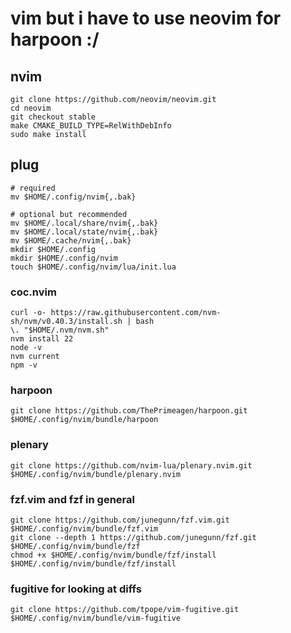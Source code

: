 # vim but i have to use neovim for harpoon :/

## nvim

```
git clone https://github.com/neovim/neovim.git
cd neovim
git checkout stable
make CMAKE_BUILD_TYPE=RelWithDebInfo
sudo make install
```

## plug

```
# required
mv $HOME/.config/nvim{,.bak}

# optional but recommended
mv $HOME/.local/share/nvim{,.bak}
mv $HOME/.local/state/nvim{,.bak}
mv $HOME/.cache/nvim{,.bak}
mkdir $HOME/.config
mkdir $HOME/.config/nvim
touch $HOME/.config/nvim/lua/init.lua
```

### coc.nvim 

```
curl -o- https://raw.githubusercontent.com/nvm-sh/nvm/v0.40.3/install.sh | bash
\. "$HOME/.nvm/nvm.sh"
nvm install 22
node -v 
nvm current 
npm -v 
```

### harpoon

```
git clone https://github.com/ThePrimeagen/harpoon.git $HOME/.config/nvim/bundle/harpoon
```

### plenary

```
git clone https://github.com/nvim-lua/plenary.nvim.git $HOME/.config/nvim/bundle/plenary.nvim
```

### fzf.vim and fzf in general

```
git clone https://github.com/junegunn/fzf.vim.git $HOME/.config/nvim/bundle/fzf.vim
git clone --depth 1 https://github.com/junegunn/fzf.git $HOME/.config/nvim/bundle/fzf
chmod +x $HOME/.config/nvim/bundle/fzf/install
$HOME/.config/nvim/bundle/fzf/install
```

### fugitive for looking at diffs

```
git clone https://github.com/tpope/vim-fugitive.git $HOME/.config/nvim/bundle/vim-fugitive
```
